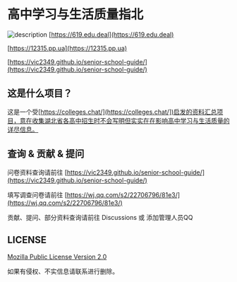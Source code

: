 # 高中学习与生活质量指北

![description](https://socialify.git.ci/vic2349/senior-school-guide/image?custom_language=Cloudflare&description=1&font=Source+Code+Pro&issues=1&language=1&name=1&owner=1&pattern=Formal+Invitation&pulls=1&stargazers=1&theme=Auto)
[https://619.edu.deal](https://619.edu.deal)

[https://12315.pp.ua](https://12315.pp.ua)

[https://vic2349.github.io/senior-school-guide/](https://vic2349.github.io/senior-school-guide/)

## 这是什么项目？

这是一个受[https://colleges.chat/](https://colleges.chat/])启发的资料汇总项目，意在收集湖北省各高中招生时不会写明但实实在在影响高中学习与生活质量的详尽信息。

## 查询 & 贡献 & 提问
问卷资料查询请前往 [https://vic2349.github.io/senior-school-guide/](https://vic2349.github.io/senior-school-guide/)

填写调查问卷请前往 [https://wj.qq.com/s2/22706796/81e3/](https://wj.qq.com/s2/22706796/81e3/)

贡献、提问、部分资料查询请前往 Discussions 或 添加管理人员QQ

## LICENSE 
[Mozilla Public License Version 2.0](https://www.mozilla.org/en-US/MPL/2.0/)

如果有侵权、不实信息请联系进行删除。
